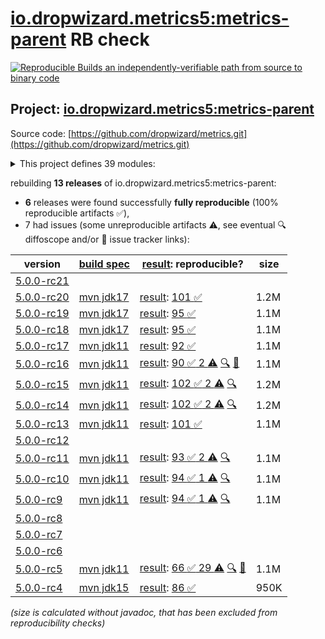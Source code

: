 [io.dropwizard.metrics5:metrics-parent](https://central.sonatype.com/artifact/io.dropwizard.metrics5/metrics-parent/versions) RB check
=======

[![Reproducible Builds](https://reproducible-builds.org/images/logos/rb.svg) an independently-verifiable path from source to binary code](https://reproducible-builds.org/)

## Project: [io.dropwizard.metrics5:metrics-parent](https://central.sonatype.com/artifact/io.dropwizard.metrics5/metrics-parent/versions)

Source code: [https://github.com/dropwizard/metrics.git](https://github.com/dropwizard/metrics.git)

<details><summary>This project defines 39 modules:</summary>

* [io.dropwizard.metrics5:metrics-annotation](https://central.sonatype.com/artifact/io.dropwizard.metrics5/metrics-annotation/5.0.0-rc20)
* [io.dropwizard.metrics5:metrics-bom](https://central.sonatype.com/artifact/io.dropwizard.metrics5/metrics-bom/5.0.0-rc20)
* [io.dropwizard.metrics5:metrics-caffeine](https://central.sonatype.com/artifact/io.dropwizard.metrics5/metrics-caffeine/5.0.0-rc20)
* [io.dropwizard.metrics5:metrics-caffeine3](https://central.sonatype.com/artifact/io.dropwizard.metrics5/metrics-caffeine3/5.0.0-rc20)
* [io.dropwizard.metrics5:metrics-collectd](https://central.sonatype.com/artifact/io.dropwizard.metrics5/metrics-collectd/5.0.0-rc20)
* [io.dropwizard.metrics5:metrics-core](https://central.sonatype.com/artifact/io.dropwizard.metrics5/metrics-core/5.0.0-rc20)
* [io.dropwizard.metrics5:metrics-ehcache](https://central.sonatype.com/artifact/io.dropwizard.metrics5/metrics-ehcache/5.0.0-rc20)
* [io.dropwizard.metrics5:metrics-graphite](https://central.sonatype.com/artifact/io.dropwizard.metrics5/metrics-graphite/5.0.0-rc20)
* [io.dropwizard.metrics5:metrics-healthchecks](https://central.sonatype.com/artifact/io.dropwizard.metrics5/metrics-healthchecks/5.0.0-rc20)
* [io.dropwizard.metrics5:metrics-httpasyncclient](https://central.sonatype.com/artifact/io.dropwizard.metrics5/metrics-httpasyncclient/5.0.0-rc20)
* [io.dropwizard.metrics5:metrics-httpclient](https://central.sonatype.com/artifact/io.dropwizard.metrics5/metrics-httpclient/5.0.0-rc20)
* [io.dropwizard.metrics5:metrics-httpclient5](https://central.sonatype.com/artifact/io.dropwizard.metrics5/metrics-httpclient5/5.0.0-rc20)
* [io.dropwizard.metrics5:metrics-influxdb](https://central.sonatype.com/artifact/io.dropwizard.metrics5/metrics-influxdb/5.0.0-rc20)
* [io.dropwizard.metrics5:metrics-jakarta-servlet](https://central.sonatype.com/artifact/io.dropwizard.metrics5/metrics-jakarta-servlet/5.0.0-rc20)
* [io.dropwizard.metrics5:metrics-jakarta-servlet6](https://central.sonatype.com/artifact/io.dropwizard.metrics5/metrics-jakarta-servlet6/5.0.0-rc20)
* [io.dropwizard.metrics5:metrics-jakarta-servlets](https://central.sonatype.com/artifact/io.dropwizard.metrics5/metrics-jakarta-servlets/5.0.0-rc20)
* [io.dropwizard.metrics5:metrics-jcache](https://central.sonatype.com/artifact/io.dropwizard.metrics5/metrics-jcache/5.0.0-rc20)
* [io.dropwizard.metrics5:metrics-jdbi](https://central.sonatype.com/artifact/io.dropwizard.metrics5/metrics-jdbi/5.0.0-rc20)
* [io.dropwizard.metrics5:metrics-jdbi3](https://central.sonatype.com/artifact/io.dropwizard.metrics5/metrics-jdbi3/5.0.0-rc20)
* [io.dropwizard.metrics5:metrics-jersey2](https://central.sonatype.com/artifact/io.dropwizard.metrics5/metrics-jersey2/5.0.0-rc20)
* [io.dropwizard.metrics5:metrics-jersey3](https://central.sonatype.com/artifact/io.dropwizard.metrics5/metrics-jersey3/5.0.0-rc20)
* [io.dropwizard.metrics5:metrics-jersey31](https://central.sonatype.com/artifact/io.dropwizard.metrics5/metrics-jersey31/5.0.0-rc20)
* [io.dropwizard.metrics5:metrics-jetty10](https://central.sonatype.com/artifact/io.dropwizard.metrics5/metrics-jetty10/5.0.0-rc20)
* [io.dropwizard.metrics5:metrics-jetty11](https://central.sonatype.com/artifact/io.dropwizard.metrics5/metrics-jetty11/5.0.0-rc20)
* [io.dropwizard.metrics5:metrics-jetty12](https://central.sonatype.com/artifact/io.dropwizard.metrics5/metrics-jetty12/5.0.0-rc20)
* [io.dropwizard.metrics5:metrics-jetty12-ee10](https://central.sonatype.com/artifact/io.dropwizard.metrics5/metrics-jetty12-ee10/5.0.0-rc20)
* [io.dropwizard.metrics5:metrics-jetty9](https://central.sonatype.com/artifact/io.dropwizard.metrics5/metrics-jetty9/5.0.0-rc20)
* [io.dropwizard.metrics5:metrics-jmx](https://central.sonatype.com/artifact/io.dropwizard.metrics5/metrics-jmx/5.0.0-rc20)
* [io.dropwizard.metrics5:metrics-json](https://central.sonatype.com/artifact/io.dropwizard.metrics5/metrics-json/5.0.0-rc20)
* [io.dropwizard.metrics5:metrics-jvm](https://central.sonatype.com/artifact/io.dropwizard.metrics5/metrics-jvm/5.0.0-rc20)
* [io.dropwizard.metrics5:metrics-legacy-adapter](https://central.sonatype.com/artifact/io.dropwizard.metrics5/metrics-legacy-adapter/5.0.0-rc20)
* [io.dropwizard.metrics5:metrics-legacy-adapter-healthchecks](https://central.sonatype.com/artifact/io.dropwizard.metrics5/metrics-legacy-adapter-healthchecks/5.0.0-rc20)
* [io.dropwizard.metrics5:metrics-log4j2](https://central.sonatype.com/artifact/io.dropwizard.metrics5/metrics-log4j2/5.0.0-rc20)
* [io.dropwizard.metrics5:metrics-logback](https://central.sonatype.com/artifact/io.dropwizard.metrics5/metrics-logback/5.0.0-rc20)
* [io.dropwizard.metrics5:metrics-logback13](https://central.sonatype.com/artifact/io.dropwizard.metrics5/metrics-logback13/5.0.0-rc20)
* [io.dropwizard.metrics5:metrics-logback14](https://central.sonatype.com/artifact/io.dropwizard.metrics5/metrics-logback14/5.0.0-rc20)
* [io.dropwizard.metrics5:metrics-parent](https://central.sonatype.com/artifact/io.dropwizard.metrics5/metrics-parent/5.0.0-rc20)
* [io.dropwizard.metrics5:metrics-servlet](https://central.sonatype.com/artifact/io.dropwizard.metrics5/metrics-servlet/5.0.0-rc20)
* [io.dropwizard.metrics5:metrics-servlets](https://central.sonatype.com/artifact/io.dropwizard.metrics5/metrics-servlets/5.0.0-rc20)
</details>

rebuilding **13 releases** of io.dropwizard.metrics5:metrics-parent:
- **6** releases were found successfully **fully reproducible** (100% reproducible artifacts :white_check_mark:),
- 7 had issues (some unreproducible artifacts :warning:, see eventual :mag: diffoscope and/or :memo: issue tracker links):

| version | [build spec](/BUILDSPEC.md) | [result](https://reproducible-builds.org/docs/jvm/): reproducible? | size |
| -- | --------- | ------ | -- |
| [5.0.0-rc21](https://central.sonatype.com/artifact/io.dropwizard.metrics5/metrics-parent/5.0.0-rc21/pom) | | | |
| [5.0.0-rc20](https://central.sonatype.com/artifact/io.dropwizard.metrics5/metrics-parent/5.0.0-rc20/pom) | [mvn jdk17](dropwizard-metrics-5.0.0-rc20.buildspec) | [result](metrics-parent-5.0.0-rc20.buildinfo): [101 :white_check_mark: ](metrics-parent-5.0.0-rc20.buildcompare) | 1.2M |
| [5.0.0-rc19](https://central.sonatype.com/artifact/io.dropwizard.metrics5/metrics-parent/5.0.0-rc19/pom) | [mvn jdk17](dropwizard-metrics-5.0.0-rc19.buildspec) | [result](metrics-parent-5.0.0-rc19.buildinfo): [95 :white_check_mark: ](metrics-parent-5.0.0-rc19.buildcompare) | 1.1M |
| [5.0.0-rc18](https://central.sonatype.com/artifact/io.dropwizard.metrics5/metrics-parent/5.0.0-rc18/pom) | [mvn jdk17](dropwizard-metrics-5.0.0-rc18.buildspec) | [result](metrics-parent-5.0.0-rc18.buildinfo): [95 :white_check_mark: ](metrics-parent-5.0.0-rc18.buildcompare) | 1.1M |
| [5.0.0-rc17](https://central.sonatype.com/artifact/io.dropwizard.metrics5/metrics-parent/5.0.0-rc17/pom) | [mvn jdk11](dropwizard-metrics-5.0.0-rc17.buildspec) | [result](metrics-parent-5.0.0-rc17.buildinfo): [92 :white_check_mark: ](metrics-parent-5.0.0-rc17.buildcompare) | 1.1M |
| [5.0.0-rc16](https://central.sonatype.com/artifact/io.dropwizard.metrics5/metrics-parent/5.0.0-rc16/pom) | [mvn jdk11](dropwizard-metrics-5.0.0-rc16.buildspec) | [result](metrics-parent-5.0.0-rc16.buildinfo): [90 :white_check_mark:  2 :warning:](metrics-parent-5.0.0-rc16.buildcompare) [:mag:](metrics-parent-5.0.0-rc16.diffoscope) [:memo:](https://github.com/dropwizard/metrics/pull/3364) | 1.1M |
| [5.0.0-rc15](https://central.sonatype.com/artifact/io.dropwizard.metrics5/metrics-parent/5.0.0-rc15/pom) | [mvn jdk11](dropwizard-metrics-5.0.0-rc15.buildspec) | [result](metrics-parent-5.0.0-rc15.buildinfo): [102 :white_check_mark:  2 :warning:](metrics-parent-5.0.0-rc15.buildcompare) [:mag:](metrics-parent-5.0.0-rc15.diffoscope) | 1.2M |
| [5.0.0-rc14](https://central.sonatype.com/artifact/io.dropwizard.metrics5/metrics-parent/5.0.0-rc14/pom) | [mvn jdk11](dropwizard-metrics-5.0.0-rc14.buildspec) | [result](metrics-parent-5.0.0-rc14.buildinfo): [102 :white_check_mark:  2 :warning:](metrics-parent-5.0.0-rc14.buildcompare) [:mag:](metrics-parent-5.0.0-rc14.diffoscope) | 1.2M |
| [5.0.0-rc13](https://central.sonatype.com/artifact/io.dropwizard.metrics5/metrics-parent/5.0.0-rc13/pom) | [mvn jdk11](dropwizard-metrics-5.0.0-rc13.buildspec) | [result](metrics-parent-5.0.0-rc13.buildinfo): [101 :white_check_mark: ](metrics-parent-5.0.0-rc13.buildcompare) | 1.1M |
| [5.0.0-rc12](https://central.sonatype.com/artifact/io.dropwizard.metrics5/metrics-parent/5.0.0-rc12/pom) | | | |
| [5.0.0-rc11](https://central.sonatype.com/artifact/io.dropwizard.metrics5/metrics-parent/5.0.0-rc11/pom) | [mvn jdk11](dropwizard-metrics-5.0.0-rc11.buildspec) | [result](metrics-parent-5.0.0-rc11.buildinfo): [93 :white_check_mark:  2 :warning:](metrics-parent-5.0.0-rc11.buildcompare) [:mag:](metrics-parent-5.0.0-rc11.diffoscope) | 1.1M |
| [5.0.0-rc10](https://central.sonatype.com/artifact/io.dropwizard.metrics5/metrics-parent/5.0.0-rc10/pom) | [mvn jdk11](dropwizard-metrics-5.0.0-rc10.buildspec) | [result](metrics-parent-5.0.0-rc10.buildinfo): [94 :white_check_mark:  1 :warning:](metrics-parent-5.0.0-rc10.buildcompare) [:mag:](metrics-parent-5.0.0-rc10.diffoscope) | 1.1M |
| [5.0.0-rc9](https://central.sonatype.com/artifact/io.dropwizard.metrics5/metrics-parent/5.0.0-rc9/pom) | [mvn jdk11](dropwizard-metrics-5.0.0-rc9.buildspec) | [result](metrics-parent-5.0.0-rc9.buildinfo): [94 :white_check_mark:  1 :warning:](metrics-parent-5.0.0-rc9.buildcompare) [:mag:](metrics-parent-5.0.0-rc9.diffoscope) | 1.1M |
| [5.0.0-rc8](https://central.sonatype.com/artifact/io.dropwizard.metrics5/metrics-parent/5.0.0-rc8/pom) | | | |
| [5.0.0-rc7](https://central.sonatype.com/artifact/io.dropwizard.metrics5/metrics-parent/5.0.0-rc7/pom) | | | |
| [5.0.0-rc6](https://central.sonatype.com/artifact/io.dropwizard.metrics5/metrics-parent/5.0.0-rc6/pom) | | | |
| [5.0.0-rc5](https://central.sonatype.com/artifact/io.dropwizard.metrics5/metrics-parent/5.0.0-rc5/pom) | [mvn jdk11](dropwizard-metrics-5.0.0-rc5.buildspec) | [result](metrics-parent-5.0.0-rc5.buildinfo): [66 :white_check_mark:  29 :warning:](metrics-parent-5.0.0-rc5.buildcompare) [:mag:](metrics-parent-5.0.0-rc5.diffoscope) [:memo:](https://issues.apache.org/jira/browse/FELIX-6404) | 1.1M |
| [5.0.0-rc4](https://central.sonatype.com/artifact/io.dropwizard.metrics5/metrics-parent/5.0.0-rc4/pom) | [mvn jdk15](dropwizard-metrics-5.0.0-rc4.buildspec) | [result](metrics-parent-5.0.0-rc4.buildinfo): [86 :white_check_mark: ](metrics-parent-5.0.0-rc4.buildcompare) | 950K |

<i>(size is calculated without javadoc, that has been excluded from reproducibility checks)</i>
